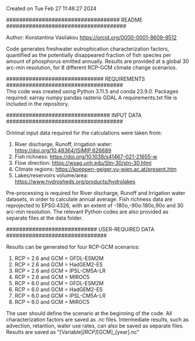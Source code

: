 Created on Tue Feb 27 11:46:27 2024

################################### README ##################################### 

Author: Konstantina Vasilakou
https://orcid.org/0000-0001-8609-9512

Code generates freshwater eutrophication characterization factors, quantified as the potentially disappeared fraction of fish species per amount of phosphorus emitted annually.
Results are provided at a global 30 arc-min resolution, for 8 different RCP-GCM climate change scenarios.

############################## REQUIREMENTS ####################################                             
This code was created using Python 3.11.5 and conda 23.9.0.
Packages required:
xarray
numpy
pandas
rasterio
GDAL
A requirements.txt file is included in the repository.

################################ INPUT DATA ####################################

Orininal input data required for the calculations were taken from:
1. River discharge, Runoff, Irrigation water: https://doi.org/10.48364/ISIMIP.626689
2. Fish richness: https://doi.org/10.1038/s41467-021-21655-w
3. Flow direction: https://wsag.unh.edu/Stn-30/stn-30.html
4. Climate regions: https://koeppen-geiger.vu-wien.ac.at/present.htm
5. Lakes/reservoirs volume/area: https://www.hydrosheds.org/products/hydrolakes

Pre-processing is required for River discharge, Runoff and Irrigation water datasets, in order to calculate annual average.
Fish richness data are reprojected to EPSG:4326, with an extent of -180o,-90o:180o,90o and 30 arc-min resolution.
The relevant Python codes are also provided as separate files at the data folder.

############################ USER-REQUIRED DATA ###############################

Results can be generated for four RCP-GCM scenarios:
1. RCP = 2.6 and GCM = GFDL-ESM2M
2. RCP = 2.6 and GCM = HadGEM2-ES
3. RCP = 2.6 and GCM = IPSL-CM5A-LR
4. RCP = 2.6 and GCM = MIROC5
5. RCP = 6.0 and GCM = GFDL-ESM2M
6. RCP = 6.0 and GCM = HadGEM2-ES
7. RCP = 6.0 and GCM = IPSL-CM5A-LR
8. RCP = 6.0 and GCM = MIROC5

The user should define the scenario at the beginning of the code.
All characterization factors are saved as .nc files.
Intermediate results, such as advection, retantion, water use rates, can also be saved as separate files.
Results are saved as "[Variable]_[RCP]_[GCM]_[year].nc"
